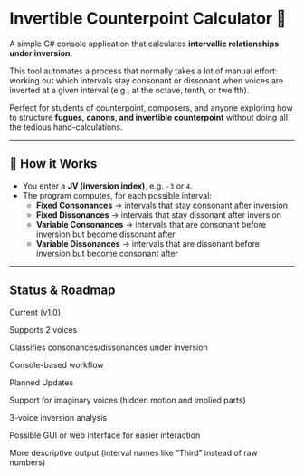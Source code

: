 # Invertible Counterpoint Calculator 🎼

A simple C# console application that calculates **intervallic relationships under inversion**.  

This tool automates a process that normally takes a lot of manual effort: working out which intervals stay consonant or dissonant when voices are inverted at a given interval (e.g., at the octave, tenth, or twelfth).  

Perfect for students of counterpoint, composers, and anyone exploring how to structure **fugues, canons, and invertible counterpoint** without doing all the tedious hand-calculations.

---

## 🔧 How it Works
- You enter a **JV (inversion index)**, e.g. `-3` or `4`.  
- The program computes, for each possible interval:
  - **Fixed Consonances** → intervals that stay consonant after inversion  
  - **Fixed Dissonances** → intervals that stay dissonant after inversion  
  - **Variable Consonances** → intervals that are consonant before inversion but become dissonant after  
  - **Variable Dissonances** → intervals that are dissonant before inversion but become consonant after  
---

## Status & Roadmap

  Current (v1.0)
  
  Supports 2 voices
  
  Classifies consonances/dissonances under inversion
  
  Console-based workflow
  
  Planned Updates
  
  Support for imaginary voices (hidden motion and implied parts)
  
  3-voice inversion analysis
  
  Possible GUI or web interface for easier interaction
  
  More descriptive output (interval names like “Third” instead of raw numbers)
